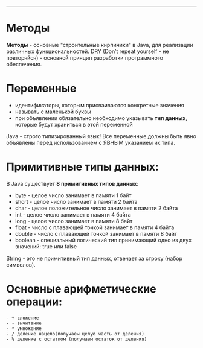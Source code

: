 
______________________________________________________________

# Методы

**Методы** - основные "строительные кирпичики" в Java, для реализации различных функциональностей.
DRY (Don’t repeat yourself - не повторяйся) - основной принцип разработки программного обеспечения.

# Переменные
- идентификаторы, которым присваиваются конкретные значения 
- называть с маленькой буквы
- при объявлении обязательно необходимо указывать **тип данных**, которые будут храниться в этой переменной 

Java - строго типизированный язык! Все переменные должны быть явно объявлены перед использованием 
с ЯВНЫМ указанием их типа. 

# Примитивные типы данных:

В Java существует **8 примитивных типов данных**:
+ byte - целое число занимает в памяти 1 байт
+ short - целое число занимает в памяти 2 байта
+ char - целое положительное число занимает в памяти 2 байта
+ int - целое число занимает в памяти 4 байта
+ long - целое число занимает в памяти 8 байт
+ float - число с плавающей точкой занимает в памяти 4 байта
+ double - число с плавающей точкой занимает в памяти 8 байт
+ boolean - специальный логический тип принимающий одно из двух значений: true или false

String - это не примитивный тип данных, отвечает за строку (набор символов).

# Основные арифметические операции:
    - + сложение
    - - вычитание
    - * умножение
    - / деление нацело(получаем целую часть от деления)
    - % деление с остатком (получаем остаток от деления)